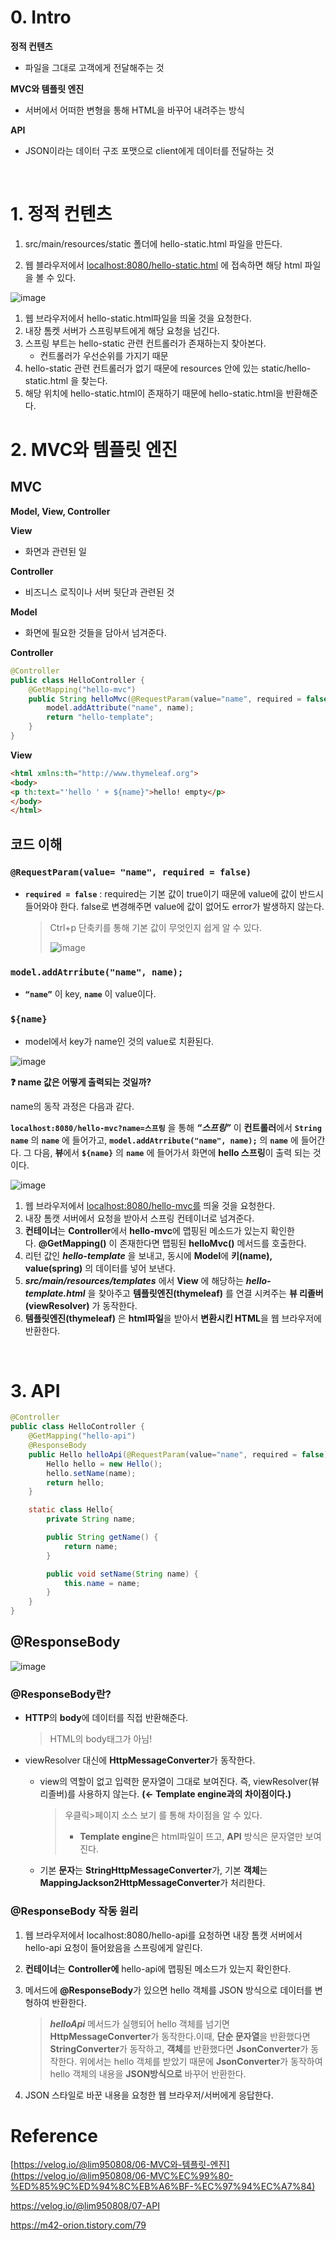 # 0. Intro

**정적 컨텐츠**

- 파일을 그대로 고객에게 전달해주는 것

**MVC와 템플릿 엔진**

- 서버에서 어떠한 변형을 통해 HTML을 바꾸어 내려주는 방식

**API**

- JSON이라는 데이터 구조 포맷으로 client에게 데이터를 전달하는 것

<br>

# 1. 정적 컨텐츠

1) src/main/resources/static 폴더에 hello-static.html 파일을 만든다.

2) 웹 블라우저에서 [localhost:8080/hello-static.html](http://localhost:8080/hello-static.html) 에 접속하면 해당 html 파일을 볼 수 있다.

![image](https://github.com/SpringSync/Spring-Introduction/assets/88030238/5e93ed24-c911-4956-8500-30ef68f2134a)

1. 웹 브라우저에서 hello-static.html파일을 띄울 것을 요청한다.
2. 내장 톰켓 서버가 스프링부트에게 해당 요청을 넘긴다.
3. 스프링 부트는 hello-static 관련 컨트롤러가 존재하는지 찾아본다.
    - 컨트롤러가 우선순위를 가지기 때문
4. hello-static 관련 컨트롤러가 없기 때문에 resources 안에 있는 static/hello-static.html 을 찾는다.
5. 해당 위치에 hello-static.html이 존재하기 때문에 hello-static.html을 반환해준다.

# 2. MVC와 템플릿 엔진

## MVC


**Model, View, Controller**

**View**

- 화면과 관련된 일

**Controller**

- 비즈니스 로직이나 서버 뒷단과 관련된 것

**Model**

- 화면에 필요한 것들을 담아서 넘겨준다.

**Controller**

```java
@Controller
public class HelloController {
    @GetMapping("hello-mvc")
    public String helloMvc(@RequestParam(value="name", required = false) String name, Model model){
        model.addAttribute("name", name);
        return "hello-template";
    }
}
```

**View**

```html
<html xmlns:th="http://www.thymeleaf.org">
<body>
<p th:text="'hello ' + ${name}">hello! empty</p>
</body>
</html>
```

## 코드 이해


### `@RequestParam(value= "name", required = false)`

- **`required = false`** : required는 기본 값이 true이기 때문에 value에 값이 반드시 들어와야 한다. false로 변경해주면 value에 값이 없어도 error가 발생하지 않는다.
    
    > Ctrl+p 단축키를 통해 기본 값이 무엇인지 쉽게 알 수 있다.
    > 
    > 
    > ![image](https://github.com/SpringSync/Spring-Introduction/assets/88030238/bc147eeb-97a3-4fb2-87a4-3c390e17db15)

    > 

### `model.addAtrribute("name", name);`

- **`“name”`** 이 key, **`name`** 이 value이다.

### `${name}`

- model에서 key가 name인 것의 value로 치환된다.

![image](https://github.com/SpringSync/Spring-Introduction/assets/88030238/20b8b1e5-d90e-43b8-9813-139912b9f6cf)


**❓ name 값은 어떻게 출력되는 것일까?**

name의 동작 과정은 다음과 같다. 

**`localhost:8080/hello-mvc?name=스프링`** 을 통해 ***“스프링”*** 이 **컨트롤러**에서 **`String name`** 의 **`name`** 에 들어가고, **`model.addAtrribute("name", name);`** 의 **`name`** 에 들어간다. 그 다음, **뷰**에서 **`${name}`** 의 **`name`** 에 들어가서 화면에 **hello 스프링**이 출력 되는 것이다.

![image](https://github.com/SpringSync/Spring-Introduction/assets/88030238/231788ea-5953-478f-b2ad-c4ade489d014)


1. 웹 브라우저에서 [localhost:8080/hello-mvc를](http://localhost:8080/hello-mvc를) 띄울 것을 요청한다.
2. 내장 톰캣 서버에서 요청을 받아서 스프링 컨테이너로 넘겨준다.
3. **컨테이너**는 **Controller**에서 **hello-mvc**에 맵핑된 메소드가 있는지 확인한다. **@GetMapping()** 이 존재한다면 맵핑된 **helloMvc()** 메서드를 호출한다.
4. 리턴 값인 ***hello-template*** 을 보내고, 동시에 **Model**에 **키(name), value(spring)** 의 데이터를 넣어 보낸다.
5. ***src/main/resources/templates*** 에서 **View** 에 해당하는 ***hello-template.html*** 을 찾아주고 **템플릿엔진(thymeleaf)** 를 연결 시켜주는 **뷰 리졸버(viewResolver)** 가 동작한다.
6. **템플릿엔진(thymeleaf)** 은 **html파일**을 받아서 **변환시킨 HTML**을 웹 브라우저에 반환한다.

<br>


# 3. API

```java
@Controller
public class HelloController {
    @GetMapping("hello-api")
    @ResponseBody
    public Hello helloApi(@RequestParam(value="name", required = false) String name) {
        Hello hello = new Hello();
        hello.setName(name);
        return hello;
    }

    static class Hello{
        private String name;

        public String getName() {
            return name;
        }

        public void setName(String name) {
            this.name = name;
        }
    }
}
```

## @ResponseBody



![image](https://github.com/SpringSync/Spring-Introduction/assets/88030238/92c8505d-215d-4972-b01b-65bd5aa3a246)

### **@ResponseBody란?**

- **HTTP**의 **body**에 데이터를 직접 반환해준다.
    
    > HTML의 body태그가 아님!
    > 
- viewResolver 대신에 **HttpMessageConverter**가 동작한다.
    - view의 역할이 없고 입력한 문자열이 그대로 보여진다. 즉, viewResolver(뷰 리졸버)를 사용하지 않는다. **(← Template engine과의 차이점이다.)**
        
        > 우클릭>페이지 소스 보기 를 통해 차이점을 알 수 있다.
        > 
        > - **Template engine**은 html파일이 뜨고, **API** 방식은 문자열만 보여진다.
    - 기본 **문자**는 **StringHttpMessageConverter**가, 기본 **객체**는 **MappingJackson2HttpMessageConverter**가 처리한다.

### **@ResponseBody** 작동 원리

1. 웹 브라우저에서 localhost:8080/hello-api를 요청하면 내장 톰캣 서버에서 hello-api 요청이 들어왔음을 스프링에게 알린다.
2. **컨테이너**는 **Controller에** hello-api에 맵핑된 메소드가 있는지 확인한다.
3. 메서드에 **@ResponseBody**가 있으면 hello 객체를 JSON 방식으로 데이터를 변형하여 반환한다. 
    
    > ***helloApi*** 메서드가 실행되어 hello 객체를 넘기면 **HttpMessageConverter**가 동작한다.이때, **단순 문자열**을 반환했다면 **StringConverter**가 동작하고, **객체**를 반환했다면 **JsonConverter**가 동작한다. 위에서는 hello 객체를 받았기 때문에 **JsonConverter**가 동작하여 hello 객체의 내용을 **JSON방식으로** 바꾸어 반환한다.
    > 
4. JSON 스타일로 바꾼 내용을 요청한 웹 브라우저/서버에게 응답한다.

# Reference

[https://velog.io/@lim950808/06-MVC와-템플릿-엔진](https://velog.io/@lim950808/06-MVC%EC%99%80-%ED%85%9C%ED%94%8C%EB%A6%BF-%EC%97%94%EC%A7%84)

https://velog.io/@lim950808/07-API

https://m42-orion.tistory.com/79
